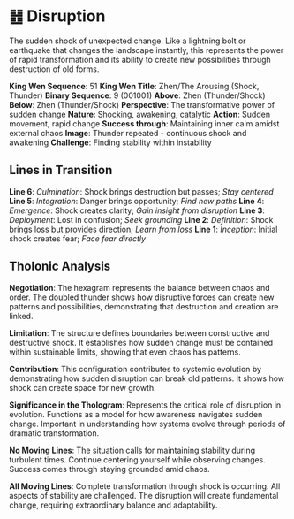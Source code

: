 # ䷲ Disruption

The sudden shock of unexpected change. Like a lightning bolt or earthquake that changes the landscape instantly, this represents the power of rapid transformation and its ability to create new possibilities through destruction of old forms.


**King Wen Sequence**: 51
**King Wen Title**: Zhen/The Arousing (Shock, Thunder)
**Binary Sequence**: 9 (001001)
**Above**: Zhen (Thunder/Shock)
**Below**: Zhen (Thunder/Shock)
**Perspective**: The transformative power of sudden change
**Nature**: Shocking, awakening, catalytic
**Action**: Sudden movement, rapid change
**Success through**: Maintaining inner calm amidst external chaos
**Image**: Thunder repeated - continuous shock and awakening
**Challenge**: Finding stability within instability

## Lines in Transition
**Line 6**: *Culmination*: Shock brings destruction but passes; *Stay centered*
**Line 5**: *Integration*: Danger brings opportunity; *Find new paths*
**Line 4**: *Emergence*: Shock creates clarity; *Gain insight from disruption*
**Line 3**: *Deployment*: Lost in confusion; *Seek grounding*
**Line 2**: *Definition*: Shock brings loss but provides direction; *Learn from loss*
**Line 1**: *Inception*: Initial shock creates fear; *Face fear directly*

## Tholonic Analysis
**Negotiation**: The hexagram represents the balance between chaos and order. The doubled thunder shows how disruptive forces can create new patterns and possibilities, demonstrating that destruction and creation are linked.

**Limitation**: The structure defines boundaries between constructive and destructive shock. It establishes how sudden change must be contained within sustainable limits, showing that even chaos has patterns.

**Contribution**: This configuration contributes to systemic evolution by demonstrating how sudden disruption can break old patterns. It shows how shock can create space for new growth.

**Significance in the Thologram**: Represents the critical role of disruption in evolution. Functions as a model for how awareness navigates sudden change. Important in understanding how systems evolve through periods of dramatic transformation.

**No Moving Lines**: The situation calls for maintaining stability during turbulent times. Continue centering yourself while observing changes. Success comes through staying grounded amid chaos.

**All Moving Lines**: Complete transformation through shock is occurring. All aspects of stability are challenged. The disruption will create fundamental change, requiring extraordinary balance and adaptability.
